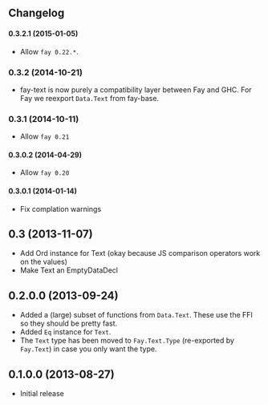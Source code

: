 ## Changelog

#### 0.3.2.1 (2015-01-05)

* Allow `fay 0.22.*`.

### 0.3.2 (2014-10-21)

* fay-text is now purely a compatibility layer between Fay and GHC. For Fay we reexport `Data.Text` from fay-base.

### 0.3.1 (2014-10-11)

* Allow `fay 0.21`

#### 0.3.0.2 (2014-04-29)

* Allow `fay 0.20`

#### 0.3.0.1 (2014-01-14)

* Fix complation warnings

## 0.3 (2013-11-07)

* Add Ord instance for Text (okay because JS comparison operators work on the values)
* Make Text an EmptyDataDecl

## 0.2.0.0 (2013-09-24)

* Added a (large) subset of functions from `Data.Text`. These use the FFI so they should be pretty fast.
* Added `Eq` instance for `Text`.
* The `Text` type has been moved to `Fay.Text.Type` (re-exported by `Fay.Text`) in case you only want the type.

## 0.1.0.0 (2013-08-27)

* Initial release
